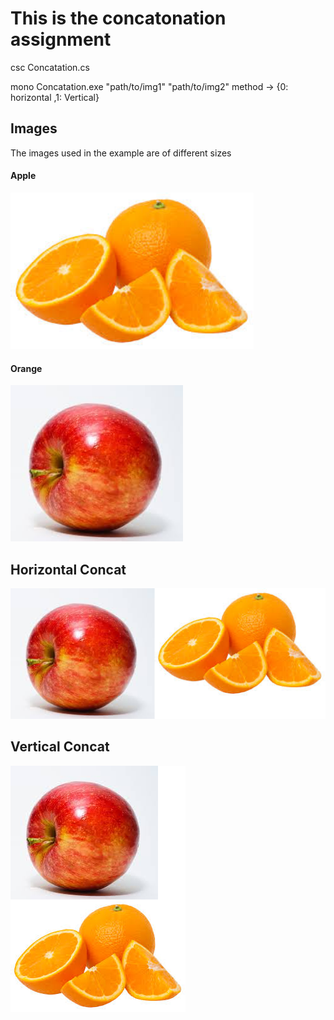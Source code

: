 # This is the concatonation assignment

csc Concatation.cs

mono Concatation.exe "path/to/img1" "path/to/img2" method -> {0: horizontal ,1: Vertical}

## Images

The images used in the example are of different sizes

#### Apple
<img src="https://github.com/Rashid12Kandah/Training-Assignment-2/blob/master/Oranges.jpeg" alt="Apple" size="250" height="250">

#### Orange
<img src="https://github.com/Rashid12Kandah/Training-Assignment-2/blob/master/apple.jpeg" alt="Apple" size="250" height="250">


## Horizontal Concat

<img src="https://github.com/Rashid12Kandah/Training-Assignment-2/blob/master/0_d0da2367-ebc9-487d-ae7c-4bd985335dbd.jpg" alt="Horizontal Concat">

## Vertical Concat

<img src="https://github.com/Rashid12Kandah/Training-Assignment-2/blob/master/1_72af43a1-ab13-4a5f-8f9b-3c04122f8811.jpg" alt="Vertical Concat">
